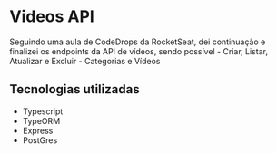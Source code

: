 # Videos API

Seguindo uma aula de CodeDrops da RocketSeat, dei continuação e finalizei os endpoints da API de vídeos, sendo possível - Criar, Listar, Atualizar e Excluir - Categorias e Vídeos

## Tecnologias utilizadas

- Typescript
- TypeORM
- Express
- PostGres